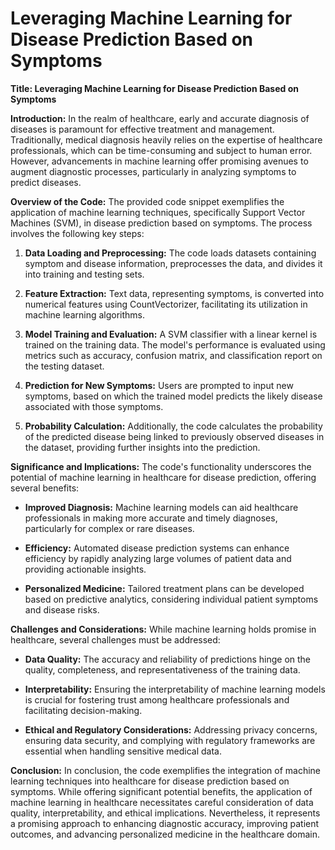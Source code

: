 # Leveraging Machine Learning for Disease Prediction Based on Symptoms
**Title: Leveraging Machine Learning for Disease Prediction Based on Symptoms**

**Introduction:**
In the realm of healthcare, early and accurate diagnosis of diseases is paramount for effective treatment and management. Traditionally, medical diagnosis heavily relies on the expertise of healthcare professionals, which can be time-consuming and subject to human error. However, advancements in machine learning offer promising avenues to augment diagnostic processes, particularly in analyzing symptoms to predict diseases.

**Overview of the Code:**
The provided code snippet exemplifies the application of machine learning techniques, specifically Support Vector Machines (SVM), in disease prediction based on symptoms. The process involves the following key steps:

1. **Data Loading and Preprocessing:** The code loads datasets containing symptom and disease information, preprocesses the data, and divides it into training and testing sets.

2. **Feature Extraction:** Text data, representing symptoms, is converted into numerical features using CountVectorizer, facilitating its utilization in machine learning algorithms.

3. **Model Training and Evaluation:** A SVM classifier with a linear kernel is trained on the training data. The model's performance is evaluated using metrics such as accuracy, confusion matrix, and classification report on the testing dataset.

4. **Prediction for New Symptoms:** Users are prompted to input new symptoms, based on which the trained model predicts the likely disease associated with those symptoms.

5. **Probability Calculation:** Additionally, the code calculates the probability of the predicted disease being linked to previously observed diseases in the dataset, providing further insights into the prediction.

**Significance and Implications:**
The code's functionality underscores the potential of machine learning in healthcare for disease prediction, offering several benefits:

- **Improved Diagnosis:** Machine learning models can aid healthcare professionals in making more accurate and timely diagnoses, particularly for complex or rare diseases.
  
- **Efficiency:** Automated disease prediction systems can enhance efficiency by rapidly analyzing large volumes of patient data and providing actionable insights.
  
- **Personalized Medicine:** Tailored treatment plans can be developed based on predictive analytics, considering individual patient symptoms and disease risks.

**Challenges and Considerations:**
While machine learning holds promise in healthcare, several challenges must be addressed:

- **Data Quality:** The accuracy and reliability of predictions hinge on the quality, completeness, and representativeness of the training data.
  
- **Interpretability:** Ensuring the interpretability of machine learning models is crucial for fostering trust among healthcare professionals and facilitating decision-making.
  
- **Ethical and Regulatory Considerations:** Addressing privacy concerns, ensuring data security, and complying with regulatory frameworks are essential when handling sensitive medical data.

**Conclusion:**
In conclusion, the code exemplifies the integration of machine learning techniques into healthcare for disease prediction based on symptoms. While offering significant potential benefits, the application of machine learning in healthcare necessitates careful consideration of data quality, interpretability, and ethical implications. Nevertheless, it represents a promising approach to enhancing diagnostic accuracy, improving patient outcomes, and advancing personalized medicine in the healthcare domain.
